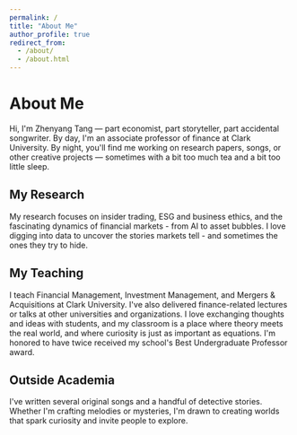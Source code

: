 ```yaml
---
permalink: /
title: "About Me"
author_profile: true
redirect_from: 
  - /about/
  - /about.html
---
```

# About Me
Hi, I'm Zhenyang Tang — part economist, part storyteller, part accidental songwriter. By day, I'm an associate professor of finance at Clark University. By night, you'll find me working on research papers, songs, or other creative projects — sometimes with a bit too much tea and a bit too little sleep. 

## My Research
My research focuses on insider trading, ESG and business ethics, and the fascinating dynamics of financial markets - from AI to asset bubbles. I love digging into data to uncover the stories markets tell - and sometimes the ones they try to hide. 

## My Teaching
I teach Financial Management, Investment Management, and Mergers & Acquisitions at Clark University. I've also delivered finance-related lectures or talks at other universities and organizations. I love exchanging thoughts and ideas with students, and my classroom is a place where theory meets the real world, and where curiosity is just as important as equations. I'm honored to have twice received my school's Best Undergraduate Professor award. 

## Outside Academia
I've written several original songs and a handful of detective stories. Whether I'm crafting melodies or mysteries, I'm drawn to creating worlds that spark curiosity and invite people to explore. 
